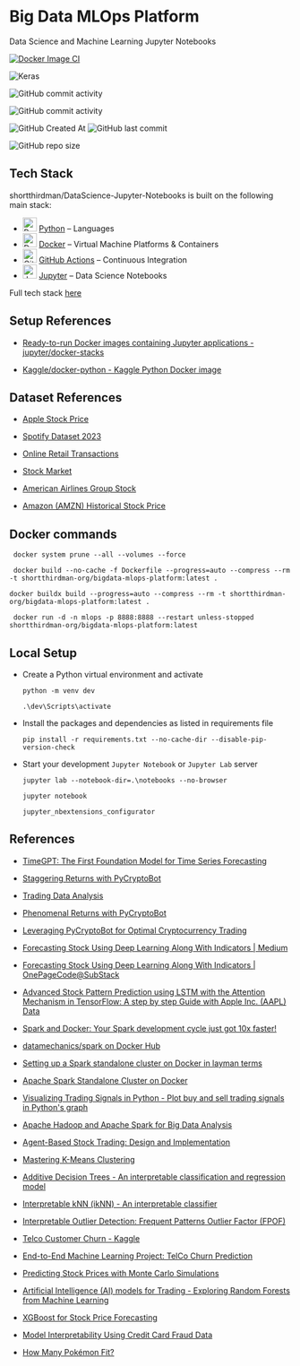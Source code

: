 # Big Data MLOps Platform

Data Science and Machine Learning Jupyter Notebooks

[![Docker Image CI](https://github.com/shortthirdman/DataScience-Jupyter-Notebooks/actions/workflows/docker.yaml/badge.svg?branch=main&event=workflow_run)](https://github.com/shortthirdman/DataScience-Jupyter-Notebooks/actions/workflows/docker.yaml)

![Keras](https://img.shields.io/badge/Keras-D00000.svg?style=for-the-badge&logo=Keras&logoColor=white)

![GitHub commit activity](https://img.shields.io/github/commit-activity/m/shortthirdman/DataScience-Jupyter-Notebooks)

![GitHub commit activity](https://img.shields.io/github/commit-activity/t/shortthirdman/DataScience-Jupyter-Notebooks)

![GitHub Created At](https://img.shields.io/github/created-at/shortthirdman/DataScience-Jupyter-Notebooks)
![GitHub last commit](https://img.shields.io/github/last-commit/shortthirdman/DataScience-Jupyter-Notebooks)

![GitHub repo size](https://img.shields.io/github/repo-size/shortthirdman/DataScience-Jupyter-Notebooks)


## Tech Stack

shortthirdman/DataScience-Jupyter-Notebooks is built on the following main stack:

- <img width='25' height='25' src='https://img.stackshare.io/service/993/pUBY5pVj.png' alt='Python'/> [Python](https://www.python.org) – Languages
- <img width='25' height='25' src='https://img.stackshare.io/service/586/n4u37v9t_400x400.png' alt='Docker'/> [Docker](https://www.docker.com/) – Virtual Machine Platforms & Containers
- <img width='25' height='25' src='https://img.stackshare.io/service/11563/actions.png' alt='GitHub Actions'/> [GitHub Actions](https://github.com/features/actions) – Continuous Integration
- <img width='25' height='25' src='https://img.stackshare.io/service/4190/fGBUdNf__400x400.jpg' alt='Jupyter'/> [Jupyter](http://jupyter.org) – Data Science Notebooks

Full tech stack [here](/techstack.md)



## Setup References

- [Ready-to-run Docker images containing Jupyter applications - jupyter/docker-stacks](https://github.com/jupyter/docker-stacks)

- [Kaggle/docker-python - Kaggle Python Docker image](https://github.com/Kaggle/docker-python)



## Dataset References

- [Apple Stock Price](https://www.kaggle.com/datasets/rafsunahmad/apple-stock-price)

- [Spotify Dataset 2023](https://www.kaggle.com/datasets/tonygordonjr/spotify-dataset-2023)

- [Online Retail Transactions](https://www.kaggle.com/datasets/thedevastator/online-retail-transaction-data)

- [Stock Market](https://www.kaggle.com/datasets/jacksoncrow/stock-market-dataset)

- [American Airlines Group Stock](https://www.kaggle.com/datasets/varpit94/american-airlines-group-stock-data)

- [Amazon (AMZN) Historical Stock Price](https://www.kaggle.com/datasets/specter7/amazon-amzn-historical-stock-price-data)

## Docker commands

```shell
 docker system prune --all --volumes --force
```

```shell
 docker build --no-cache -f Dockerfile --progress=auto --compress --rm -t shortthirdman-org/bigdata-mlops-platform:latest .
```

```shell
docker buildx build --progress=auto --compress --rm -t shortthirdman-org/bigdata-mlops-platform:latest .
```

```shell
 docker run -d -n mlops -p 8888:8888 --restart unless-stopped shortthirdman-org/bigdata-mlops-platform:latest
```


## Local Setup

  - Create a Python virtual environment and activate
	
	```shell
	python -m venv dev
	```
	
	```shell
	.\dev\Scripts\activate
	```

  - Install the packages and dependencies as listed in requirements file
	
	```shell
	pip install -r requirements.txt --no-cache-dir --disable-pip-version-check
	```

  - Start your development `Jupyter Notebook` or `Jupyter Lab` server
	
	```shell
	jupyter lab --notebook-dir=.\notebooks --no-browser
	```
	
	```shell
	jupyter notebook
	```
	
	```
	jupyter_nbextensions_configurator
	```

## References

- [TimeGPT: The First Foundation Model for Time Series Forecasting](https://towardsdatascience.com/timegpt-the-first-foundation-model-for-time-series-forecasting-bf0a75e63b3a)

- [Staggering Returns with PyCryptoBot](https://trading-data-analysis.pro/staggering-returns-with-pycryptobot-39dd2ef5ead5)

- [Trading Data Analysis](https://trading-data-analysis.pro/)

- [Phenomenal Returns with PyCryptoBot](https://trading-data-analysis.pro/phenomenal-returns-with-pycryptobot-16e62f5f684)

- [Leveraging PyCryptoBot for Optimal Cryptocurrency Trading](https://coinsbench.com/leveraging-pycryptobot-for-optimal-cryptocurrency-trading-5b7082354cd3)

- [Forecasting Stock Using Deep Learning Along With Indicators | Medium](https://medium.com/@redeaddiscolll/forecasting-stock-using-deep-learning-along-with-indicators-c1523101c08d)

- [Forecasting Stock Using Deep Learning Along With Indicators | OnePageCode@SubStack](https://onepagecode.substack.com/p/forecasting-stock-using-deep-learning-220)

- [Advanced Stock Pattern Prediction using LSTM with the Attention Mechanism in TensorFlow: A step by step Guide with Apple Inc. (AAPL) Data](https://drlee.io/advanced-stock-pattern-prediction-using-lstm-with-the-attention-mechanism-in-tensorflow-a-step-by-143a2e8b0e95)

- [Spark and Docker: Your Spark development cycle just got 10x faster!](https://towardsdatascience.com/spark-and-docker-your-spark-development-cycle-just-got-10x-faster-f41ed50c67fd)

- [datamechanics/spark on Docker Hub](https://hub.docker.com/r/datamechanics/spark)

- [Setting up a Spark standalone cluster on Docker in layman terms](https://medium.com/@MarinAgli1/setting-up-a-spark-standalone-cluster-on-docker-in-layman-terms-8cbdc9fdd14b)

- [Apache Spark Standalone Cluster on Docker](https://github.com/cluster-apps-on-docker/spark-standalone-cluster-on-docker)

- [Visualizing Trading Signals in Python - Plot buy and sell trading signals in Python's graph](https://eodhd.medium.com/visualizing-trading-signals-in-python-3cab01cc5847)

- [Apache Hadoop and Apache Spark for Big Data Analysis](https://towardsdatascience.com/apache-hadoop-and-apache-spark-for-big-data-analysis-daaf659fd0ee)

- [Agent-Based Stock Trading: Design and Implementation](https://medium.com/@redeaddiscolll/agent-based-stock-trading-design-and-implementation-c2141fc8f984)

- [Mastering K-Means Clustering](https://towardsdatascience.com/mastering-k-means-clustering-065bc42637e4)

- [Additive Decision Trees - An interpretable classification and regression model](https://towardsdatascience.com/additive-decision-trees-85f2feda2223)

- [Interpretable kNN (ikNN) - An interpretable classifier](https://towardsdatascience.com/interpretable-knn-iknn-33d38402b8fc)

- [Interpretable Outlier Detection: Frequent Patterns Outlier Factor (FPOF)](https://towardsdatascience.com/interpretable-outlier-detection-frequent-patterns-outlier-factor-fpof-0d9cbf51b17a)

- [Telco Customer Churn - Kaggle](https://www.kaggle.com/datasets/blastchar/telco-customer-churn)

- [End-to-End Machine Learning Project: TelCo Churn Prediction](https://medium.com/@ramazanolmeez/end-to-end-machine-learning-project-churn-prediction-e9c4d0322ac9)

- [Predicting Stock Prices with Monte Carlo Simulations](https://medium.com/@antoine.boucher012/predicting-stock-prices-with-monte-carlo-simulations-0884ef32c35b)

- [Artificial Intelligence (AI) models for Trading - Exploring Random Forests from Machine Learning](https://medium.com/coinmonks/artificial-intelligence-ai-models-for-trading-0bfd308d012d)

- [XGBoost for Stock Price Forecasting](https://medium.com/@bugragultekin/xgboost-for-stock-price-forecasting-64f89719a8e4)

- [Model Interpretability Using Credit Card Fraud Data](https://towardsdatascience.com/model-interpretability-using-credit-card-fraud-data-f219ff7ec89d)

- [How Many Pokémon Fit?](https://towardsdatascience.com/how-many-pok%C3%A9mon-fit-84f812c0387e)
